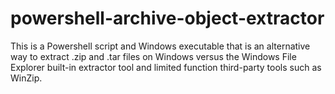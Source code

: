 # powershell-archive-object-extractor
This is a Powershell script and Windows executable that is an alternative way to extract .zip and .tar files on Windows versus the Windows File Explorer built-in extractor tool and limited function third-party tools such as WinZip.
